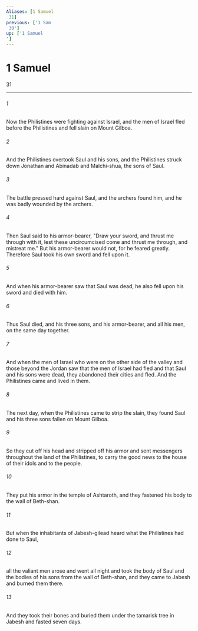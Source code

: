 ```yaml
---
Aliases: [1 Samuel 31]
previous: ['1 Sam 30']
up: ['1 Samuel']
---
```

# 1 Samuel 31

***
 

###### 1 
Now the Philistines were fighting against Israel, and the men of Israel fled before the Philistines and fell slain on Mount Gilboa.  

###### 2 
And the Philistines overtook Saul and his sons, and the Philistines struck down Jonathan and Abinadab and Malchi-shua, the sons of Saul.  

###### 3 
The battle pressed hard against Saul, and the archers found him, and he was badly wounded by the archers.  

###### 4 
Then Saul said to his armor-bearer, "Draw your sword, and thrust me through with it, lest these uncircumcised come and thrust me through, and mistreat me." But his armor-bearer would not, for he feared greatly. Therefore Saul took his own sword and fell upon it.  

###### 5 
And when his armor-bearer saw that Saul was dead, he also fell upon his sword and died with him.  

###### 6 
Thus Saul died, and his three sons, and his armor-bearer, and all his men, on the same day together.  

###### 7 
And when the men of Israel who were on the other side of the valley and those beyond the Jordan saw that the men of Israel had fled and that Saul and his sons were dead, they abandoned their cities and fled. And the Philistines came and lived in them.  

###### 8 
The next day, when the Philistines came to strip the slain, they found Saul and his three sons fallen on Mount Gilboa.  

###### 9 
So they cut off his head and stripped off his armor and sent messengers throughout the land of the Philistines, to carry the good news to the house of their idols and to the people.  

###### 10 
They put his armor in the temple of Ashtaroth, and they fastened his body to the wall of Beth-shan.  

###### 11 
But when the inhabitants of Jabesh-gilead heard what the Philistines had done to Saul,  

###### 12 
all the valiant men arose and went all night and took the body of Saul and the bodies of his sons from the wall of Beth-shan, and they came to Jabesh and burned them there.  

###### 13 
And they took their bones and buried them under the tamarisk tree in Jabesh and fasted seven days.
